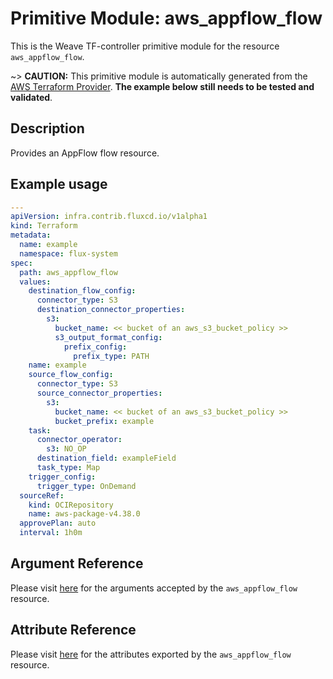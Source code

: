 
# Primitive Module: aws_appflow_flow

This is the Weave TF-controller primitive module for the resource `aws_appflow_flow`.

~> **CAUTION:** This primitive module is automatically generated from the [AWS Terraform Provider](https://registry.terraform.io/providers/hashicorp/aws/latest/docs/resources/appflow_flow). **The example below still needs to be tested and validated**.

## Description

Provides an AppFlow flow resource.

## Example usage

```yaml
---
apiVersion: infra.contrib.fluxcd.io/v1alpha1
kind: Terraform
metadata:
  name: example
  namespace: flux-system
spec:
  path: aws_appflow_flow
  values:
    destination_flow_config:
      connector_type: S3
      destination_connector_properties:
        s3:
          bucket_name: << bucket of an aws_s3_bucket_policy >>
          s3_output_format_config:
            prefix_config:
              prefix_type: PATH
    name: example
    source_flow_config:
      connector_type: S3
      source_connector_properties:
        s3:
          bucket_name: << bucket of an aws_s3_bucket_policy >>
          bucket_prefix: example
    task:
      connector_operator:
        s3: NO_OP
      destination_field: exampleField
      task_type: Map
    trigger_config:
      trigger_type: OnDemand
  sourceRef:
    kind: OCIRepository
    name: aws-package-v4.38.0
  approvePlan: auto
  interval: 1h0m
```

## Argument Reference

Please visit [here](https://registry.terraform.io/providers/hashicorp/aws/latest/docs/resources/appflow_flow#argument-reference) for the arguments accepted by the `aws_appflow_flow` resource.

## Attribute Reference

Please visit [here](https://registry.terraform.io/providers/hashicorp/aws/latest/docs/resources/appflow_flow#attributes-reference) for the attributes exported by the `aws_appflow_flow` resource.
